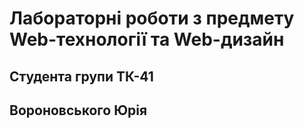 # Лабораторні роботи з предмету Web-технології та Web-дизайн 
## Студента групи ТК-41
## Вороновського Юрія